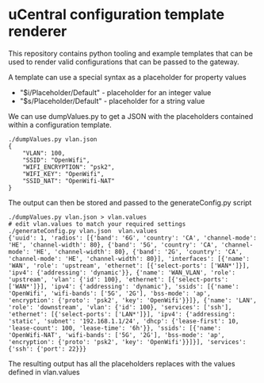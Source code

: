 # uCentral configuration template renderer

This repository contains python tooling and example templates that can be used to render valid configurations that can be passed to the gateway.

A template can use a special syntax as a placeholder for property values

* "$i/Placeholder/Default"  -  placeholder for an integer value
* "$s/Placeholder/Default"  -  placeholder for a string value

We can use dumpValues.py to get a JSON with the placeholders contained within a configuration template.
```
./dumpValues.py vlan.json
{
    "VLAN": 100,
    "SSID": "OpenWifi",
    "WIFI_ENCRYPTION": "psk2",
    "WIFI_KEY": "OpenWifi",
    "SSID_NAT": "OpenWifi-NAT"
}
```

The output can then be stored and passed to the generateConfig.py script
```
./dumpValues.py vlan.json > vlan.values
# edit vlan.values to match your required settings
./generateConfig.py vlan.json  vlan.values
{'uuid': 1, 'radios': [{'band': '6G', 'country': 'CA', 'channel-mode': 'HE', 'channel-width': 80}, {'band': '5G', 'country': 'CA', 'channel-mode': 'HE', 'channel-width': 80}, {'band': '2G', 'country': 'CA', 'channel-mode': 'HE', 'channel-width': 80}], 'interfaces': [{'name': 'WAN', 'role': 'upstream', 'ethernet': [{'select-ports': ['WAN*']}], 'ipv4': {'addressing': 'dynamic'}}, {'name': 'WAN_VLAN', 'role': 'upstream', 'vlan': {'id': 100}, 'ethernet': [{'select-ports': ['WAN*']}], 'ipv4': {'addressing': 'dynamic'}, 'ssids': [{'name': 'OpenWifi', 'wifi-bands': ['5G', '2G'], 'bss-mode': 'ap', 'encryption': {'proto': 'psk2', 'key': 'OpenWifi'}}]}, {'name': 'LAN', 'role': 'downstream', 'vlan': {'id': 100}, 'services': ['ssh'], 'ethernet': [{'select-ports': ['LAN*']}], 'ipv4': {'addressing': 'static', 'subnet': '192.168.1.1/24', 'dhcp': {'lease-first': 10, 'lease-count': 100, 'lease-time': '6h'}}, 'ssids': [{'name': 'OpenWifi-NAT', 'wifi-bands': ['5G', '2G'], 'bss-mode': 'ap', 'encryption': {'proto': 'psk2', 'key': 'OpenWifi'}}]}], 'services': {'ssh': {'port': 22}}}
```

The resulting output has all the placeholders replaces with the values defined in vlan.values
